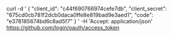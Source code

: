 curl -d '
{
  "client_id": "c44f690766974cefe7db",
  "client_secret": "675cd0cb781f2dcb0daca0ffe8e819bad9e3aed1",
  "code": "e378185674bd6c8ad5f7"
}
' -H 'Accept: application/json' https://github.com/login/oauth/access_token